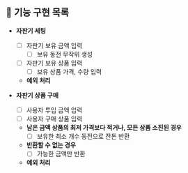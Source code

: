 ## 🎯 기능 구현 목록

- **자판기 세팅**
    - [ ] 자판기 보유 금액 입력
        - [ ] 보유 동전 무작위 생성
    - [ ] 자판기 보유 상품 입력
        - [ ] 보유 상품 가격, 수량 입력
    - **예외 처리**

- **자판기 상품 구매**
    - [ ] 사용자 투입 금액 입력
    - [ ] 사용자 구매 상품 입력
    - **남은 금액 상품의 최저 가격보다 적거나, 모든 상품 소진된 경우**
        - [ ] 보유한 최소 개수 동전으로 잔돈 반환
    - **반환할 수 없는 경우**
        - [ ] 가능한 금액만 반환
    - **예외 처리**
